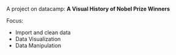 A project on datacamp: **A Visual History of Nobel Prize Winners**

Focus:
- Import and clean data
- Data Visualization
- Data Manipulation